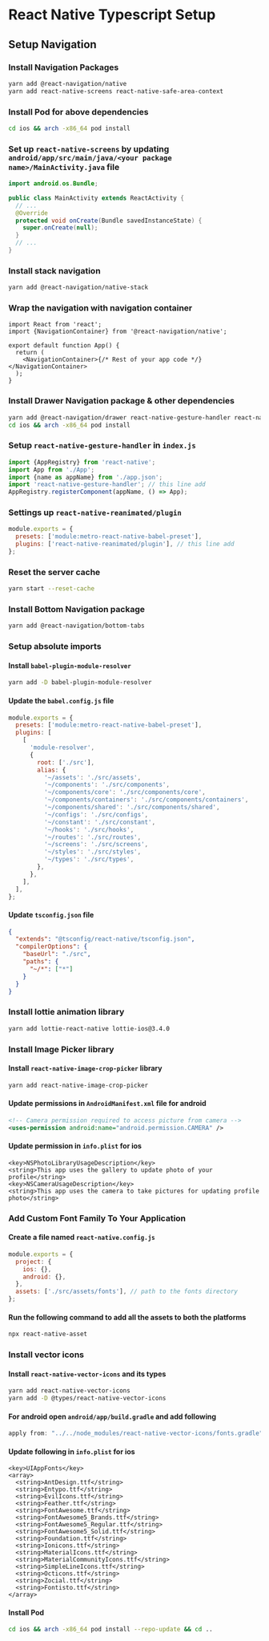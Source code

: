 # React Native Typescript Setup

## Setup Navigation

### Install Navigation Packages

```bash
yarn add @react-navigation/native
yarn add react-native-screens react-native-safe-area-context
```

### Install Pod for above dependencies

```bash
cd ios && arch -x86_64 pod install
```

### Set up `react-native-screens` by updating `android/app/src/main/java/<your package name>/MainActivity.java` file

```java
import android.os.Bundle;

public class MainActivity extends ReactActivity {
  // ...
  @Override
  protected void onCreate(Bundle savedInstanceState) {
    super.onCreate(null);
  }
  // ...
}
```

### Install stack navigation

```bash
yarn add @react-navigation/native-stack
```

### Wrap the navigation with navigation container

```tsx
import React from 'react';
import {NavigationContainer} from '@react-navigation/native';

export default function App() {
  return (
    <NavigationContainer>{/* Rest of your app code */}</NavigationContainer>
  );
}
```

### Install Drawer Navigation package & other dependencies

```bash
yarn add @react-navigation/drawer react-native-gesture-handler react-native-reanimated
cd ios && arch -x86_64 pod install
```

### Setup `react-native-gesture-handler` in `index.js`

```js
import {AppRegistry} from 'react-native';
import App from './App';
import {name as appName} from './app.json';
import 'react-native-gesture-handler'; // this line add
AppRegistry.registerComponent(appName, () => App);
```

### Settings up `react-native-reanimated/plugin`

```js
module.exports = {
  presets: ['module:metro-react-native-babel-preset'],
  plugins: ['react-native-reanimated/plugin'], // this line add
};
```

### Reset the server cache

```bash
yarn start --reset-cache
```

### Install Bottom Navigation package

```bash
yarn add @react-navigation/bottom-tabs
```

### Setup absolute imports

#### Install `babel-plugin-module-resolver`

```bash
yarn add -D babel-plugin-module-resolver
```

#### Update the `babel.config.js` file

```js
module.exports = {
  presets: ['module:metro-react-native-babel-preset'],
  plugins: [
    [
      'module-resolver',
      {
        root: ['./src'],
        alias: {
          '~/assets': './src/assets',
          '~/components': './src/components',
          '~/components/core': './src/components/core',
          '~/components/containers': './src/components/containers',
          '~/components/shared': './src/components/shared',
          '~/configs': './src/configs',
          '~/constant': './src/constant',
          '~/hooks': './src/hooks',
          '~/routes': './src/routes',
          '~/screens': './src/screens',
          '~/styles': './src/styles',
          '~/types': './src/types',
        },
      },
    ],
  ],
};
```

#### Update `tsconfig.json` file

```json
{
  "extends": "@tsconfig/react-native/tsconfig.json",
  "compilerOptions": {
    "baseUrl": "./src",
    "paths": {
      "~/*": ["*"]
    }
  }
}
```

### Install lottie animation library

```bash
yarn add lottie-react-native lottie-ios@3.4.0
```

### Install Image Picker library

#### Install `react-native-image-crop-picker` library

```bash
yarn add react-native-image-crop-picker
```

#### Update permissions in `AndroidManifest.xml` file for android

```xml
<!-- Camera permission required to access picture from camera -->
<uses-permission android:name="android.permission.CAMERA" />
```

#### Update permission in `info.plist` for ios

```plist
<key>NSPhotoLibraryUsageDescription</key>
<string>This app uses the gallery to update photo of your profile</string>
<key>NSCameraUsageDescription</key>
<string>This app uses the camera to take pictures for updating profile photo</string>
```

### Add Custom Font Family To Your Application

#### Create a file named `react-native.config.js`

```js
module.exports = {
  project: {
    ios: {},
    android: {},
  },
  assets: ['./src/assets/fonts'], // path to the fonts directory
};
```

#### Run the following command to add all the assets to both the platforms

```bash
npx react-native-asset
```

### Install vector icons

#### Install `react-native-vector-icons` and its types

```bash
yarn add react-native-vector-icons
yarn add -D @types/react-native-vector-icons
```

#### For android open `android/app/build.gradle` and add following

```gradle
apply from: "../../node_modules/react-native-vector-icons/fonts.gradle"
```

#### Update following in `info.plist` for ios

```plist
<key>UIAppFonts</key>
<array>
  <string>AntDesign.ttf</string>
  <string>Entypo.ttf</string>
  <string>EvilIcons.ttf</string>
  <string>Feather.ttf</string>
  <string>FontAwesome.ttf</string>
  <string>FontAwesome5_Brands.ttf</string>
  <string>FontAwesome5_Regular.ttf</string>
  <string>FontAwesome5_Solid.ttf</string>
  <string>Foundation.ttf</string>
  <string>Ionicons.ttf</string>
  <string>MaterialIcons.ttf</string>
  <string>MaterialCommunityIcons.ttf</string>
  <string>SimpleLineIcons.ttf</string>
  <string>Octicons.ttf</string>
  <string>Zocial.ttf</string>
  <string>Fontisto.ttf</string>
</array>
```

#### Install Pod

```bash
cd ios && arch -x86_64 pod install --repo-update && cd ..
```
